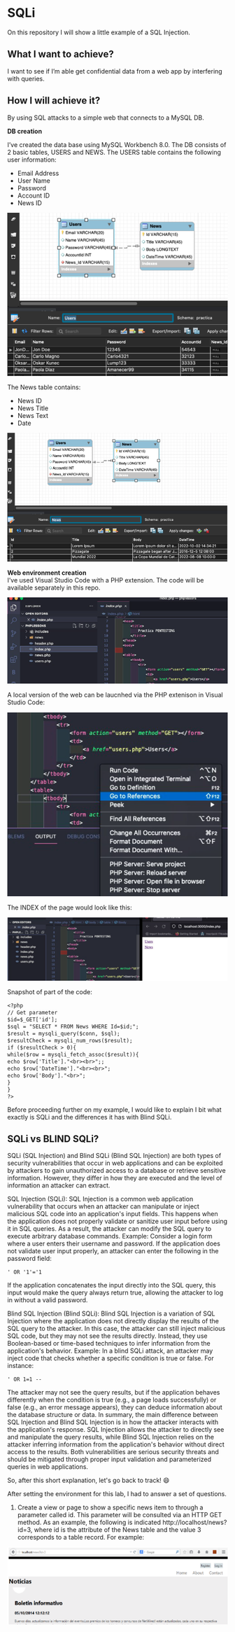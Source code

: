 # SQLi

On this repository I will show a little example of a SQL Injection.

## What I want to achieve?

I want to see if I’m able get confidential data from a web app by interfering with queries. 

## How I will achieve it?

By using SQL attacks to a simple web that connects to a MySQL DB.

<b>DB creation</b>

I’ve created the data base using MySQL Workbench 8.0. The DB consists of 2 basic tables, USERS and NEWS.
The USERS table contains the following user information:
- Email Address
- User Name
- Password
- Account ID
- News ID
  
![sql_1](imgs/sql_1.png)

The News table contains:
- News ID
- News Title
- News Text
- Date

![sql_2](imgs/sql_2.png)

<b>Web environment creation</b><br>
I’ve used Visual Studio Code with a PHP extension. The code will be available separately in this repo.

![sql_3](imgs/sql_3.png)

A local version of the web can be laucnhed via the PHP extenison in Visual Studio Code:

![sql_4](imgs/sql_4.png)

The INDEX of the page would look like this:

![sql_5](imgs/sql_5.png)

Snapshot of part of the code:

```
<?php
// Get parameter
$id=$_GET['id'];
$sql = "SELECT * FROM News WHERE Id=$id;";
$result = mysqli_query($conn, $sql);
$resultCheck = mysqli_num_rows($result);
if ($resultCheck > 0){
while($row = mysqli_fetch_assoc($result)){
echo $row['Title']."<br><br>";;
echo $row['DateTime']."<br><br>";
echo $row['Body']."<br>";
}
}
?>
```

Before proceeding further on my example, I would like to explain I bit what exactly is SQLi and the differences it has with Blind SQLi.

## SQLi vs BLIND SQLi?

SQLi (SQL Injection) and Blind SQLi (Blind SQL Injection) are both types of security vulnerabilities that occur in web applications and can be exploited by attackers to gain unauthorized access to a database or retrieve sensitive information. However, they differ in how they are executed and the level of information an attacker can extract.  

SQL Injection (SQLi): SQL Injection is a common web application vulnerability that occurs when an attacker can manipulate or inject malicious SQL code into an application's input fields. This happens when the application does not properly validate or sanitize user input before using it in SQL queries. As a result, the attacker can modify the SQL query to execute arbitrary database commands.
Example: Consider a login form where a user enters their username and password. If the application does not validate user input properly, an attacker can enter the following in the password field:
```
' OR '1'='1
```

If the application concatenates the input directly into the SQL query, this input would make the query always return true, allowing the attacker to log in without a valid password.

Blind SQL Injection (Blind SQLi): Blind SQL Injection is a variation of SQL Injection where the application does not directly display the results of the SQL query to the attacker. In this case, the attacker can still inject malicious SQL code, but they may not see the results directly. Instead, they use Boolean-based or time-based techniques to infer information from the application's behavior.
Example: In a blind SQLi attack, an attacker may inject code that checks whether a specific condition is true or false. For instance:
```
' OR 1=1 --
```
The attacker may not see the query results, but if the application behaves differently when the condition is true (e.g., a page loads successfully) or false (e.g., an error message appears), they can deduce information about the database structure or data.
In summary, the main difference between SQL Injection and Blind SQL Injection is in how the attacker interacts with the application's response. SQL Injection allows the attacker to directly see and manipulate the query results, while Blind SQL Injection relies on the attacker inferring information from the application's behavior without direct access to the results. Both vulnerabilities are serious security threats and should be mitigated through proper input validation and parameterized queries in web applications.

So, after this short explanation, let's go back to track! 😄

After setting the environment for this lab, I had to answer a set of questions.

1) Create a view or page to show a specific news item to through a parameter called id. This parameter will be consulted via an HTTP GET method. As an example, the following is indicated http://localhost/news?id=3, where id is the attribute of the News table and the value 3 corresponds to a table record. For example:

![sql_6](imgs/sql_6.png)


